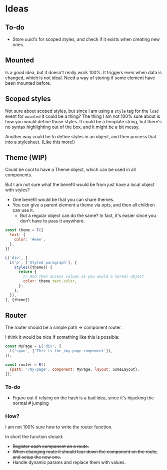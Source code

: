 # Ideas

## To-do

- Store uuid's for scoped styles, and check if it exists when creating new ones.

## Mounted

Is a good idea, but it doesn't really work 100%. It triggers even when data is changed, which is not ideal.
Need a way of storing if some element have been mounted before.

## Scoped styles

Not sure about scoped styles, but since I am using a `style` tag for the `load` event for `mounted` it could be a thing?
The thing I am not 100% sure about is how you would define those styles. It could be a template string, but there's no
syntax highlighting out of the box, and it might be a bit messy.

Another way could be to define styles in an object, and then process that into a stylesheet. (Like this more!)

## Theme (WIP)

Could be cool to have a Theme object, which can be used in all components.

But I am not sure what the benefit would be from just have a local object with styles?

- One benefit would be that you can share themes.
- You can give a parent element a theme via opts, and then all children can use it.
  - But a regular object can do the same? In fact, it's easier since you don't have to pass it anywhere.

```js
const theme = T({
  text: {
    color: '#eee',
  },
})

L('div', [
  L('p', ['Styled paragraph'], {
    styles({theme}) {
      return {
        // And then access values as you would a normal object
        color: theme.text.color,
      };
    },
  }),
], {theme})
```

## Router

The router should be a simple path => component router.

I think it would be nice if something like this is possible:

```js
const MyPage = L('div', [
  L('span', ['This is the /my-page component']),
]);

const router = R([
  {path: '/my-page', component: MyPage, layout: SomeLayout},
]);
```

### To-do

- Figure out if relying on the hash is a bad idea, since it's hijacking the normal # jumping

### How?

I am not 100% sure how to write the router function.

In short the function should:

- ~~Register each component on a route.~~
- ~~When changing route it should tear down the component on the route, and setup the new one.~~
- Handle dynamic params and replace them with values.
